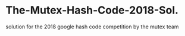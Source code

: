 # The-Mutex-Hash-Code-2018-Sol.
solution for the 2018 google hash code competition by the mutex team
